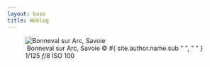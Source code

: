 ```yaml
---
layout: base
title: Weblog
---
```


<div class="mardown-wrapper">
<figure><div class="img" data-picture data-alt="Bonneval sur Arc, Savoie">
<div data-src="#{ site.img_base_url }images/HP-320w.jpg"></div>
<div data-src="#{ site.img_base_url }images/HP-480w.jpg" data-media="(min-width: 320px)"></div>
<div data-src="#{ site.img_base_url }images/HP-768w.jpg" data-media="(min-width: 480px)"></div>
<div data-src="#{ site.img_base_url }images/HP-900w.jpg" data-media="(min-width: 768px)"></div>
<div data-src="#{ site.img_base_url }images/HP-640w.jpg" data-media="(-webkit-min-device-pixel-ratio: 1.5),(-moz-min-device-pixel-ratio: 1.5),(-o-min-device-pixel-ratio: 3/2)"></div>
<div data-src="#{ site.img_base_url }images/HP-960w.jpg" data-media="(min-width: 320px) and (-webkit-min-device-pixel-ratio: 1.5),(min-width: 320px) and (-moz-min-device-pixel-ratio: 1.5),(min-width: 320px) and (-o-min-device-pixel-ratio: 3/2)"></div>
<div data-src="#{ site.img_base_url }images/HP-1536w.jpg" data-media="(min-width: 480px) and (-webkit-min-device-pixel-ratio: 1.5),(min-width: 480px) and (-moz-min-device-pixel-ratio: 1.5),(min-width: 480px) and (-o-min-device-pixel-ratio: 3/2)"></div>
<div data-src="#{ site.img_base_url }images/HP.jpg" data-media="(min-width: 768px) and (-webkit-min-device-pixel-ratio: 1.5),(min-width: 768px) and (-moz-min-device-pixel-ratio: 1.5),(min-width: 768px) and (-o-min-device-pixel-ratio: 3/2)"></div>
<!-- Fallback content for non-JS browsers. Same img src as the initial, unqualified source element. -->
<noscript>
<img src="#{ site.img_base_url }images/HP-900w.jpg" alt="Bonneval sur Arc, Savoie">
</noscript>
</div>
<figcaption>
  <a href="http://goo.gl/maps/RCvyA"><i class="icon-map-marker"></i></a>&nbsp;Bonneval sur Arc, Savoie
  <span class="copyright">&copy;&nbsp;#{ site.author.name.sub " ", "&nbsp;" }</span>
</figcaption>
<div class="metadata">
  <i class="icon-camera"></i>
  <span class="speed">1/125</span>
  <span class="aperture"><i>&#402;</i>/8</span>
  <span class="iso">ISO&nbsp;100</span>
</div>
</figure>
</div>

<br>

